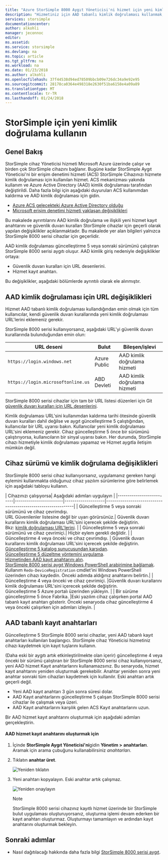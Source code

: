 ```yaml
---
title: "Azure StorSimple 8000 Aygıt Yöneticisi'ni hizmet için yeni kimlik doğrulamasını kullan | Microsoft Docs"
description: "Hizmetiniz için AAD tabanlı kimlik doğrulaması kullanmak, yeni kayıt anahtarı oluşturun ve aygıtların el ile kayıt gerçekleştirmek açıklanmaktadır."
services: storsimple
documentationcenter: 
author: alkohli
manager: jeconnoc
editor: 
ms.assetid: 
ms.service: storsimple
ms.devlang: na
ms.topic: article
ms.tgt_pltfrm: na
ms.workload: na
ms.date: 01/23/2018
ms.author: alkohli
ms.openlocfilehash: 37f44538d94ed78509bbcb09e726dc34a9e92e95
ms.sourcegitcommit: 28178ca0364e498318e2630f51ba6158e4a09a89
ms.translationtype: MT
ms.contentlocale: tr-TR
ms.lasthandoff: 01/24/2018
---
```

# <a name="use-the-new-authentication-for-your-storsimple"></a>StorSimple için yeni kimlik doğrulama kullanın

## <a name="overview"></a>Genel Bakış

StorSimple cihaz Yöneticisi hizmeti Microsoft Azure üzerinde çalışır ve birden çok StorSimple cihazını bağlanır. Bugüne kadar StorSimple Aygıt Yöneticisi'ni bir erişim denetimi hizmeti (ACS) StorSimple Cihazınızı hizmete kimlik doğrulaması için kullanılan hizmet. ACS mekanizması yakında kullanım ve Azure Active Directory (AAD) kimlik doğrulaması tarafından değiştirildi. Daha fazla bilgi için aşağıdaki duyuruları ACS kullanımdan kaldırma ve AAD kimlik doğrulaması için gidin.

- [Azure ACS gelecekteki Azure Active Directory olduğu](https://cloudblogs.microsoft.com/enterprisemobility/2015/02/12/the-future-of-azure-acs-is-azure-active-directory/)
- [Microsoft erişim denetimi hizmeti yaklaşan değişiklikleri](https://azure.microsoft.com/en-in/blog/acs-access-control-service-namespace-creation-restriction/)

Bu makalede ayrıntılarını AAD kimlik doğrulama ve ilişkili yeni hizmet kayıt anahtarını ve güvenlik duvarı kuralları StorSimple cihazlar için geçerli olarak yapılan değişiklikler açıklanmaktadır. Bu makalede yer alan bilgileri yalnızca StorSimple 8000 serisi cihazlar için geçerlidir.

AAD kimlik doğrulaması güncelleştirme 5 veya sonraki sürümünü çalıştıran StorSimple 8000 serisi aygıtı oluşur. AAD kimlik giriş nedeniyle değişiklikler ortaya:

- Güvenlik duvarı kuralları için URL desenlerini.
- Hizmet kayıt anahtarı.

Bu değişiklikler, aşağıdaki bölümlerde ayrıntılı olarak ele alınmıştır.

## <a name="url-changes-for-aad-authentication"></a>AAD kimlik doğrulaması için URL değişiklikleri

Hizmet AAD tabanlı kimlik doğrulaması kullandığından emin olmak için tüm kullanıcılar, kendi güvenlik duvarı kurallarında yeni kimlik doğrulaması URL'lerini eklemeniz gerekir.

StorSimple 8000 serisi kullanıyorsanız, aşağıdaki URL'yi güvenlik duvarı kurallarında bulunduğundan emin olun:

| URL deseni                         | Bulut | Bileşen/işlevi         |
|------------------------------------|-------|----------------------------------|
| `https://login.windows.net`        | Azure Public |AAD kimlik doğrulama hizmeti      |
| `https://login.microsoftonline.us` | ABD Devleti |AAD kimlik doğrulama hizmeti      |

StorSimple 8000 serisi cihazlar için tam bir URL listesi düzenleri için Git [güvenlik duvarı kuralları için URL desenlerini](storsimple-8000-system-requirements.md#url-patterns-for-firewall-rules).

Kimlik doğrulaması URL'sini kullanımdan kaldırma tarihi ötesinde güvenlik duvarı kuralları dahil değilse ve aygıt güncelleştirme 5 çalıştığından, kullanıcılar bir URL uyarısı bakın. Kullanıcılar yeni kimlik doğrulaması URL'sini eklemeniz gerekir. Cihaz güncelleştirme 5 önce bir sürümünü çalıştırıyorsa, kullanıcıların bir sinyal uyarısı bakın. Her durumda, StorSimple cihazı hizmetiyle kimlik doğrulaması yapamaz ve Hizmet aygıtla iletişim mümkün değil.

## <a name="device-version-and-authentication-changes"></a>Cihaz sürümü ve kimlik doğrulama değişiklikleri

StorSimple 8000 serisi cihaz kullanıyorsanız, uygulamanız gereken hangi eylemini kullanmakta olduğunuz cihaz yazılım sürümlerine göre belirlemek için aşağıdaki tabloyu kullanın.

| Cihazınızı çalışıyorsa| Aşağıdaki adımları uygulayın                                    |
|--------------------------|------------------------|--------------------|--------------------------------------------------------------|
| Güncelleştirme 5 veya sonraki sürümünü ve cihaz çevrimdışı. <br> URL Güvenilenler listesine değil bir uyarı görürsünüz.| Güvenlik duvarı kurallarını kimlik doğrulaması URL'sini içerecek şekilde değiştirin.<br> Bkz: [kimlik doğrulaması URL'lerini](#url-changes-for-aad-authentication). |
| Güncelleştirme 5 veya sonraki sürümünü ve cihaz çevrimiçi.| Hiçbir eylem gerekli değildir.                                       |
| Güncelleştirme 4 veya önceki ve cihaz çevrimdışı. | Güvenlik duvarı kurallarını kimlik doğrulaması URL'sini içerecek şekilde değiştirin.<br>[Güncelleştirme 5 katalog sunucusundan karşıdan](storsimple-8000-install-update-5.md#download-updates-for-your-device).<br>[Güncelleştirme 5 düzeltme yöntemini uygulama](storsimple-8000-install-update-5.md#install-update-5-as-a-hotfix). <br> [Hizmetinden AAD kayıt anahtarını alın](#aad-based-registration-keys). <br> [StorSimple 8000 serisi aygıt Windows PowerShell arabirimine bağlamak](storsimple-8000-deployment-walkthrough-u2.md#use-putty-to-connect-to-the-device-serial-console). <br>Kullanım `Redo-DeviceRegistration` cmdlet'ini Windows PowerShell üzerinden cihazı kaydedin. Önceki adımda aldığınız anahtarını belirtin.|
| Güncelleştirme 4 veya önceki ve cihaz çevrimiçi. |Güvenlik duvarı kurallarını kimlik doğrulaması URL'sini içerecek şekilde değiştirin.<br> Güncelleştirme 5 Azure portalı üzerinden yükleyin.              |
| Bir sürüme güncelleştirme 5 önce Fabrika.      |Eski yazılım cihaz çalışırken portal AAD tabanlı kayıt anahtarı gösterir. Önceki senaryoda cihaz güncelleştirme 4 veya önceki çalışırken için adımları izleyin.              |

## <a name="aad-based-registration-keys"></a>AAD tabanlı kayıt anahtarları

Güncelleştirme 5 StorSimple 8000 serisi cihazlar, yeni AAD tabanlı kayıt anahtarları kullanılan başlangıcı. StorSimple cihaz Yöneticisi hizmetiniz cihazı kaydetmek için kayıt tuşlarını kullanın.

(Daha eski bir aygıtı artık etkinleştirilmekte olan içerir) güncelleştirme 4 veya önceki bir sürümü çalıştıran bir StorSimple 8000 serisi cihaz kullanıyorsanız, yeni AAD hizmet Kayıt anahtarlarını kullanamazsınız.
Bu senaryoda, hizmet kayıt anahtarını yeniden oluşturmak gerekebilir. Anahtar yeniden sonra yeni anahtar sonraki tüm cihazları kaydetmek için kullanılır. Eski anahtarı artık geçerli değil.

- Yeni AAD kayıt anahtarı 3 gün sonra süresi dolar.
- AAD Kayıt anahtarlarını güncelleştirme 5 çalışan StorSimple 8000 serisi cihazlar ile çalışmak veya üzeri.
- AAD Kayıt anahtarlarını karşılık gelen ACS Kayıt anahtarlarını uzun.

Bir AAD hizmet kayıt anahtarını oluşturmak için aşağıdaki adımları gerçekleştirin.

#### <a name="to-generate-the-aad-service-registration-key"></a>AAD hizmet kayıt anahtarını oluşturmak için

1. İçinde **StorSimple Aygıt Yöneticisi'ni**gidin **Yönetim &gt;**  **anahtarları**. Aramak için arama çubuğunu kullanabilirsiniz _anahtarları_.
    
2. Tıklatın **anahtar üret**.

    ![Yeniden tıklatın](./media/storsimple-8000-aad-registration-key/aad-click-generate-registration-key.png)

3. Yeni anahtarı kopyalayın. Eski anahtar artık çalışmaz.

    ![Yeniden onaylayın](./media/storsimple-8000-aad-registration-key/aad-registration-key2.png)

    > [!NOTE] 
    > StorSimple 8000 serisi cihazınız kayıtlı hizmet üzerinde bir StorSimple bulut uygulaması oluşturuyorsanız, oluşturma işlemi devam ederken bir kayıt anahtarı oluşturmaz. Oluşturmayı tamamlayın ve ardından kayıt anahtarını oluşturmak bekleyin.

## <a name="next-steps"></a>Sonraki adımlar

* Nasıl dağıtılacağı hakkında daha fazla bilgi [StorSimple 8000 serisi aygıt](storsimple-8000-deployment-walkthrough-u2.md).

